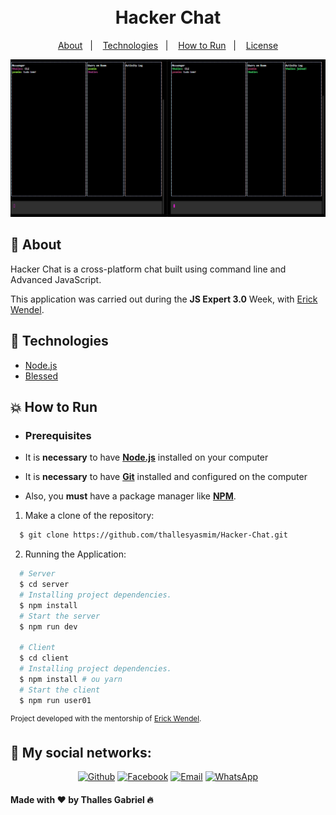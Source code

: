 <h1 align="center">
    <br>Hacker Chat<br/>
</h1>


<p align="center">
  <a href="#bookmark-sobre">About</a>&nbsp;&nbsp;&nbsp;|&nbsp;&nbsp;&nbsp;
  <a href="#rocket-tecnologias">Technologies</a>&nbsp;&nbsp;&nbsp;|&nbsp;&nbsp;&nbsp;
  <a href="#boom-como-executar">How to Run</a>&nbsp;&nbsp;&nbsp;|&nbsp;&nbsp;&nbsp;
  <a href="#memo-licença">License</a>
</p>

<p align="center">
  <img alt="project design" src="./.github/hacker_chat.PNG" />
<p>

## :bookmark: About

Hacker Chat is a cross-platform chat built using command line and Advanced JavaScript.
  
This application was carried out during the **JS Expert 3.0** Week, with [Erick Wendel](https://github.com/ErickWendel).

## :rocket: Technologies

-  [Node.js](https://nodejs.org/en/)
-  [Blessed](https://www.npmjs.com/package/blessed)

## :boom: How to Run

- ### **Prerequisites**

 - It is **necessary** to have **[Node.js](https://nodejs.org/en/)** installed on your computer
 - It is **necessary** to have **[Git](https://git-scm.com/)** installed and configured on the computer
 - Also, you **must** have a package manager like **[NPM](https://www.npmjs.com/)**.

1. Make a clone of the repository:

```sh
  $ git clone https://github.com/thallesyasmim/Hacker-Chat.git
```

2. Running the Application:

```sh
  # Server
  $ cd server
  # Installing project dependencies.
  $ npm install 
  # Start the server
  $ npm run dev 

  # Client
  $ cd client
  # Installing project dependencies.
  $ npm install # ou yarn 
  # Start the client
  $ npm run user01 
```

<sup>Project developed with the mentorship of [Erick Wendel](https://github.com/ErickWendel).</sup>

<h2>📱 My social networks:</h2>

<p align="center">
   <a href="https://github.com/thallesyasmim" target="_blank" >
    <img alt="Github" src="https://img.shields.io/badge/Github--%23F8952D?style=social&logo=github"></a>
    
      
  <a href="https://www.facebook.com/thallesgabriel1307/" target="_blank" >
    <img alt="Facebook" src="https://img.shields.io/badge/Facebook--%23F8952D?style=social&logo=facebook"></a>
    
    
  <a href="mailto:ithallesgabriel1307@gmail.com" target="_blank" >
    <img alt="Email" src="https://img.shields.io/badge/Email--%23F8952D?style=social&logo=gmail"></a> 
  
  <a href="https://api.whatsapp.com/send?phone=5511970670088" target="_blank" >
    <img alt="WhatsApp" src="https://img.shields.io/badge/Whatsapp--%23F8952D?style=social&logo=whatsapp"></a>
 </p>


<h4>Made with ❤ by Thalles Gabriel 🔥</h4>
